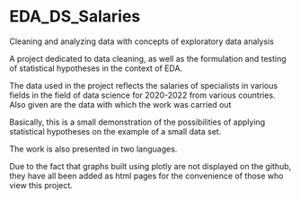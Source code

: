 # EDA_DS_Salaries
Cleaning and analyzing data with concepts of exploratory data analysis

A project dedicated to data cleaning, as well as the formulation and testing of statistical hypotheses in the context of EDA.

The data used in the project reflects the salaries of specialists
in various fields in the field of data science for 2020-2022 from various countries.
Also given are the data with which the work was carried out

Basically, this is a small demonstration of the possibilities of applying statistical hypotheses on the example of a small data set.

The work is also presented in two languages.

Due to the fact that graphs built using plotly are not displayed on the github, they have all been added as html pages for the convenience of those who view this project.
